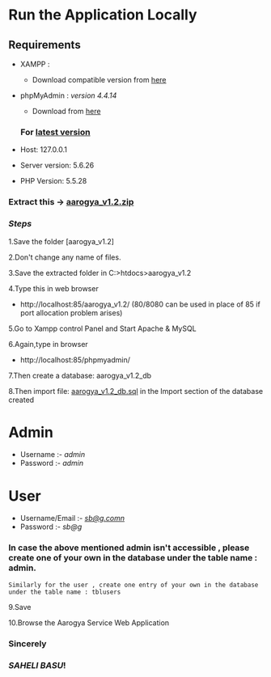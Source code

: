 # Run the Application Locally

## Requirements

- XAMPP : 
  - Download compatible version from [here](https://www.apachefriends.org/download.html)

- phpMyAdmin : _version 4.4.14_
  - Download from [here](https://www.phpmyadmin.net/files/4.4.14.1/)
  ### For [latest version](http://www.phpmyadmin.net)

- Host: 127.0.0.1
- Server version: 5.6.26
- PHP Version: 5.5.28

### Extract this -> [aarogya_v1.2.zip](https://github.com/MehaRima/aarogya_v1.2/blob/master/carrental.zip)

### _Steps_

1.Save the folder [aarogya_v1.2]

2.Don't change any name of files.

3.Save the extracted folder in C:>htdocs>aarogya_v1.2

4.Type this in web browser
 - http://localhost:85/aarogya_v1.2/  (80/8080 can be used in place of 85 if port allocation problem arises)
 
5.Go to Xampp control Panel and Start Apache & MySQL

6.Again,type in browser
 - http://localhost:85/phpmyadmin/
 
7.Then create a database: aarogya_v1.2_db

8.Then import file: [aarogya_v1.2_db.sql](https://github.com/MehaRima/aarogya_v1.2/blob/master/aarogya_v1.2_db.sql) in the Import section of the database created

 # Admin 
- Username :- *admin*
- Password :- *admin*

 # User 
- Username/Email :- *sb@g.comn*
- Password :- *sb@g*

### In case the above mentioned admin isn't accessible , please create one of your own in the database under the table name : admin.
` Similarly for the user , create one entry of your own in the database under the table name : tblusers  `


9.Save 

10.Browse the Aarogya Service Web Application

### Sincerely

### _SAHELI BASU_!

